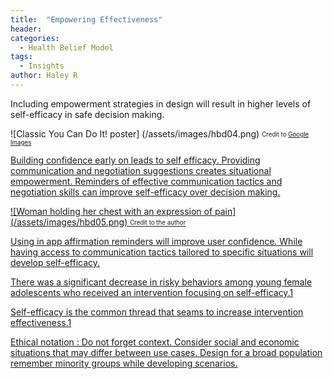 ```yaml
---
title:  "Empowering Effectiveness"
header:
categories:
  - Health Belief Model
tags:
  - Insights
author: Haley R
---
```


Including empowerment strategies in design will result in higher levels of self-efficacy in safe decision making.

![Classic You Can Do It! poster] (/assets/images/hbd04.png)
<sub><sup>Credit to <a href="https://images.google.com/">Google Images</sub></sup>

Building confidence early on leads to self efficacy. Providing communication and negotiation suggestions creates situational empowerment. Reminders of effective communication tactics and negotiation skills can improve self-efficacy over decision making.

![Woman holding her chest with an expression of pain] (/assets/images/hbd05.png)
<sub><sup>Credit to the author</sub></sup>

Using in app affirmation reminders will improve user confidence. While having access to communication tactics tailored to specific situations will develop self-efficacy.

There was a significant decrease in risky behaviors among young female adolescents who received an intervention focusing on self-efficacy.1

Self-efficacy is the common thread that seams to increase intervention effectiveness.1


Ethical notation : Do not forget context. Consider social and economic situations that may differ between use cases. Design for a broad population remember minority groups while developing scenarios.
